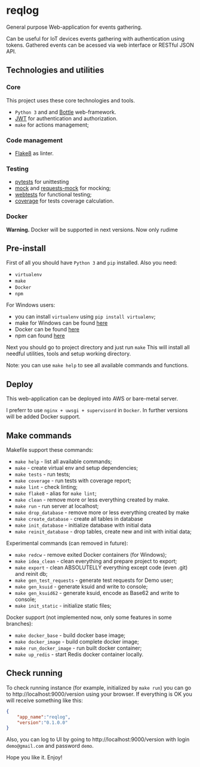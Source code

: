 # reqlog

General purpose Web-application for events gathering.

Can be useful for IoT devices events gathering with authentication using tokens. Gathered events can be acessed via web interface or RESTful JSON API.

## Technologies and utilities

### Core

This project uses these core technologies and tools.

* `Python 3` and and [Bottle](https://bottlepy.org/docs/dev/) web-framework.
* [JWT](https://jwt.io/) for authentication and authorization.
* `make` for actions management;

### Code management
* [Flake8](http://flake8.pycqa.org/en/latest/) as linter.

### Testing

* [pytests](https://docs.pytest.org/en/latest/) for unittesting 
* [mock](https://pypi.python.org/pypi/mock) and [requests-mock](https://pypi.python.org/pypi/requests-mock) for mocking;
* [webtests](https://pypi.python.org/pypi/WebTest) for functional testing;
* [coverage](https://coverage.readthedocs.io/en/) for tests coverage calculation.

### Docker

**Warning.** Docker will be supported in next versions. Now only rudime

## Pre-install

First of all you should have `Python 3` and `pip` installed. Also you need:

* `virtualenv`
* `make`
* `Docker`
* `npm`

For Windows users:

* you can install `virtualenv` using `pip install virtualenv`;
* make for Windows can be found [here](http://gnuwin32.sourceforge.net/packages/make.htm)
* Docker can be found [here](https://www.docker.com/docker-windows)
* npm can found [here](https://www.npmjs.com/package/npm)

Next you should go to project directory and just run `make` This will install all needful utilities, tools and setup working directory.

Note: you can use `make help` to see all available commands and functions.

## Deploy

This web-application can be deployed into AWS or bare-metal server.

I preferr to use `nginx + uwsgi + supervisord` in `Docker`. In further versions will be added Docker support.


## Make commands

Makefile support these commands:

* `make help` - list all available commands;
* `make` - create virtual env and setup dependencies;
* `make tests` - run tests;
* `make coverage` - run tests with coverage report;
* `make lint` - check linting;
* `make flake8` - alias for `make lint`;
* `make clean` - remove more or less everything created by make.
* `make run` - run server at localhost;
* `make drop_database` - remove more or less everything created by make
* `make create_database` - create all tables in database
* `make init_database` - initialize database with initial data
* `make reinit_database` - drop tables, create new and init with initial data;

Experimental commands (can removed in future):

* `make redcw` - remove exited Docker containers (for Windows);
* `make idea_clean` - clean everything and prepare project to export;
* `make export` - clean ABSOLUTELLY everything except code (even .git) and reinit db;
* `make gen_test_requests` - generate test requests for Demo user;
* `make gen_ksuid` - generate ksuid and write to console;
* `make gen_ksuid62` - generate ksuid, encode as Base62 and write to console;
* `make init_static` - initialize static files;

Docker support (not implemented now, only some features in some branches):

* `make docker_base` - build docker base image;
* `make docker_image` - build complete docker image;
* `make run_docker_image` - run built docker container;
* `make up_redis` - start Redis docker container locally.


## Check running

To check running instance (for example, initialized by `make run`) you can go to http://localhost:9000/version using your browser. If everything is OK you will receive something like this:

```JSON
{
    "app_name":"reqlog",
    "version":"0.1.0.0"
}
```

Also, you can log to UI by going to http://localhost:9000/version with login `demo@gmail.com` and password `demo`.

Hope you like it. Enjoy!